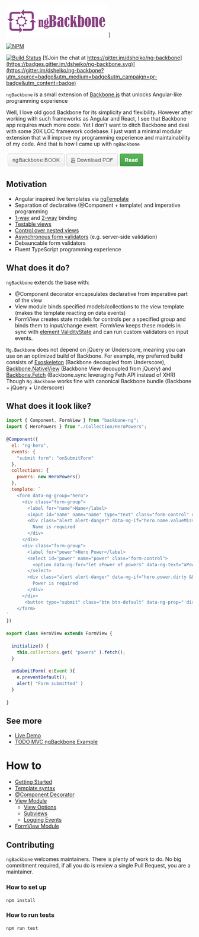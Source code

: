 ![ngBackbone 1.0](./ng-backbone.png)]

[![NPM](https://nodei.co/npm/ng-backbone.png)](https://nodei.co/npm/ng-backbone/)

[![Build Status](https://travis-ci.org/dsheiko/ng-backbone.png)](https://travis-ci.org/dsheiko/ng-backbone)
[![Join the chat at https://gitter.im/dsheiko/ng-backbone](https://badges.gitter.im/dsheiko/ng-backbone.svg)](https://gitter.im/dsheiko/ng-backbone?utm_source=badge&utm_medium=badge&utm_campaign=pr-badge&utm_content=badge)


`ngBackbone` is a small extension of [Backbone.js](http://backbonejs.org/) that unlocks Angular-like programming experience

Well, I love old good Backbone for its simplicity and flexibility. However after working with such frameworks as Angular and React, I see that Backbone app requires much more code. Yet I don't want to ditch Backbone and deal with some 20K LOC framework codebase. I just want a minimal modular extension that will improve my programming experience and maintainability of my code.
And that is how I came up with `ngBackbone`

<a href="https://www.gitbook.com/book/dsheiko/ng-backbone/"><img src="./doc/ng-backbone-book.png" alt="Read ngBackbone.Book" /></a>

## Motivation
* Angular inspired live templates via [ngTemplate](https://github.com/dsheiko/ng-template)
* Separation of declarative (@Component + template) and imperative programming
* [1-way](https://dsheiko.gitbooks.io/ng-backbone/content/data_binding.html) and [2-way](https://dsheiko.gitbooks.io/ng-backbone/content/formview.html) binding
* [Testable views](https://dsheiko.gitbooks.io/ng-backbone/content/testing_components.html)
* [Control over nested views](https://dsheiko.gitbooks.io/ng-backbone/content/nesting_components.html)
* [Asynchronous form validators](https://dsheiko.gitbooks.io/ng-backbone/content/formview.html) (e.g. server-side validation)
* Debauncable form validators
* Fluent TypeScript programming experience


## What does it do?

`ngBackbone` extends the base with:

* @Component decorator encapsulates declarative from imperative part of the view
* View module binds specified models/collections to the view template (makes the template reacting on data events)
* FormView creates state models for controls per a specified group and binds them to input/change event. FormView keeps these models in sync with [element ValidityState](https://www.w3.org/TR/html5/forms.html#the-constraint-validation-api) and can run custom validators on input events.


`Ng.Backbone` does not depend on jQuery or Underscore, meaning you can use on an optimized build of Backbone. For example,
my preferred  build consists of [Exoskeleton](https://github.com/paulmillr/exoskeleton) (Backbone decoupled from Underscore), [Backbone.NativeView](https://github.com/akre54/Backbone.NativeView) (Backbone View decoupled from jQuery) and
[Backbone.Fetch](https://github.com/akre54/Backbone.Fetch) (Backbone.sync leveraging Feth API instead of XHR)
Though `Ng.Backbone` works fine with canonical Backbone bundle (Backbone + jQuery + Underscore)

## What does it look like?


```javascript
import { Component, FormView } from "backbone-ng";
import { HeroPowers } from "./Collection/HeroPowers";

@Component({
  el: "ng-hero",
  events: {
    "submit form": "onSubmitForm"
  },
  collections: {
    powers: new HeroPowers()
  },
  template: `
    <form data-ng-group="hero">
      <div class="form-group">
        <label for="name">Name</label>
        <input id="name" name="name" type="text" class="form-control" required >
        <div class="alert alert-danger" data-ng-if="hero.name.valueMissing">
          Name is required
        </div>
      </div>
      <div class="form-group">
        <label for="power">Hero Power</label>
        <select id="power" name="power" class="form-control">
          <option data-ng-for="let aPower of powers" data-ng-text="aPower.name" >Nothing here</option>
        </select>
        <div class="alert alert-danger" data-ng-if="hero.power.dirty && !hero.power.valid">
          Power is required
        </div>
      </div>
       <button type="submit" class="btn btn-default" data-ng-prop="'disabled', !hero.group.valid">Submit</button>
    </form>
`
})

export class HeroView extends FormView {

  initialize() {
    this.collections.get( "powers" ).fetch();
  }

  onSubmitForm( e:Event ){
    e.preventDefault();
    alert( "Form submitted" )
  }

}

```

## See more
* [Live Demo](https://dsheiko.github.io/ng-backbone/demo.html)
* [TODO MVC ngBackbone Example](https://github.com/dsheiko/todomvc/tree/dsheiko-ng-backbone/examples/ng-backbone)

# How to

* [Getting Started](./doc/getting-started.md)
* [Template syntax](./doc/template.md)
* [@Component Decorator](./doc/view.md)
* [View Module](./doc/view.md)
  * [View Options](./doc/view/options.md)
  * [Subviews](./doc/view/subviews.md)
  * [Logging Events](./doc/view/logger.md)
* [FormView Module](./doc/formview.md)


## Contributing

`ngBackbone` welcomes maintainers. There is plenty of work to do. No big commitment required,
if all you do is review a single Pull Request, you are a maintainer.


### How to set up

```
npm install
```


### How to run tests

```
npm run test
```